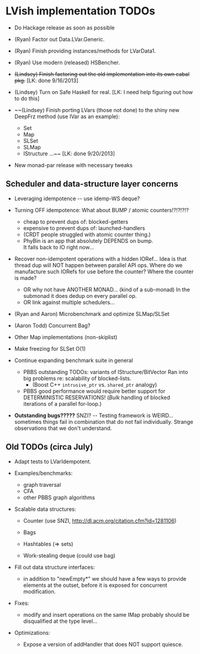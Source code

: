 # LVish implementation TODOs

  * Do Hackage release as soon as possible

  * (Ryan) Factor out Data.LVar.Generic.
  * (Ryan) Finish providing instances/methods for LVarData1.
  * (Ryan) Use modern (released) HSBencher.

  * ~~(Lindsey) Finish factoring out the old implementation into its own cabal pkg.~~ [LK: done 9/16/2013]
  * (Lindsey) Turn on Safe Haskell for real. [LK: I need help figuring out how to do this]
  * ~~(Lindsey) Finish porting LVars (those not done) to the shiny new
    DeepFrz method (use IVar as an example):
      * Set 
      * Map
      * SLSet      
      * SLMap 
      * IStructure ...~~ [LK: done 9/20/2013]
  
  * New monad-par release with necessary tweaks

## Scheduler and data-structure layer concerns
 
  * Leveraging idempotence -- use idemp-WS deque?

  * Turning OFF idempotence: What about BUMP / atomic counters!?!?!?!?
	  - cheap to prevent dups of: blocked-getters
	  - expensive to prevent dups of: launched-handlers
	  - (CRDT people struggled with atomic counter thing.)
	  - PhyBin is an app that absolutely DEPENDS on bump.  
		It falls back to IO right now...

  * Recover non-idempotent operations with a hidden IORef...
	Idea is that thread dup will NOT happen between parallel API ops.
	Where do we manufacture such IORefs for use before the counter?
	Where the counter is made? 
	  - OR why not have ANOTHER MONAD... (kind of a sub-monad)
		   In the submonad it does dedup on every parallel op.
	  - OR link against multiple schedulers... 

  * (Ryan and Aaron) Microbenchmark and optimize SLMap/SLSet

  * (Aaron Todd) Concurrent Bag?
  
  * Other Map implementations (non-skiplist)

  * Make freezing for SLSet O(1)

  * Continue expanding benchmark suite in general
	  - PBBS outstanding TODOs: variants of IStructure/BitVector
		Ran into big problems re: scalability of blocked-lists.  
		  - (Boost C++ `intrusive_ptr` vs. `shared_ptr` analogy)
	  - PBBS good performance would require better support 
		for DETERMINISTIC RESERVATIONS!  (*Bulk* handling of blocked 
		iterations of a parallel for-loop.)

  * __Outstanding bugs?????__  SNZI?
	-- Testing framework is WEIRD... sometimes things fail in combination
	   that do not fail individually.  Strange observations that we don't 
	   understand.

## Old TODOs (circa July)

  * Adapt tests to LVarIdempotent.

  * Examples/benchmarks:
	 - graph traversal
	 - CFA
	 - other PBBS graph algorithms

  * Scalable data structures:
	 - Counter (use SNZI, http://dl.acm.org/citation.cfm?id=1281106)
	 - Bags
	 - Hashtables (=> sets)

	 - Work-stealing deque (could use bag)

  * Fill out data structure interfaces:

	 * in addition to "newEmpty*" we should have a few ways to provide
	   elements at the outset, before it is exposed for concurrent
	   modification.

  * Fixes:

	 * modify and insert operations on the same IMap probably should be
	   disqualified at the type level...

  * Optimizations:

	 * Expose a version of addHandler that does NOT support quiesce.
